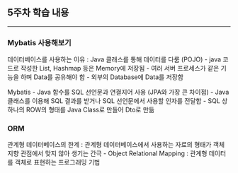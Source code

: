 ## 5주차 학습 내용

-----

### Mybatis 사용해보기
데이터베이스를 사용하는 이유 : Java 클래스를 통해 데이터를 다룸 (POJO)
    - java 코드로 작성한 List, Hashmap 등은 Memory에 저장됨
    - 여러 서버 프로세스가 같은 기능을 하며 Data를 공유해야 함
    - 외부의 Database에 Data를 저장함

Mybatis
    - Java 함수를 SQL 선언문과 연결지어 사용 (JPA와 가장 큰 차이점)
    - Java 클래스를 이용해 SQL 결과를 받거나 SQL 선언문에서 사용할 인자를 전달함
    - SQL 상 하나의 ROW의 형태를 Java Class로 만들어 Dto로 만듦

### ORM
관계형 데이터베이스의 한계 : 관계형 데이터베이스에서 사용하는 자료의 형태가 객체 지향 관점에서 맞지 않아 생기는 간극
    - Object Relational Mapping : 관계형 데이터를 객체로 표현하는 프로그래밍 기법
    